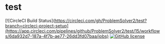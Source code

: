 # test

[![CircleCI Build Status](https://circleci.com/gh/ProblemSolver2/test?branch=circleci-project-setup](https://app.circleci.com/pipelines/github/ProblemSolver2/test/15/workflows/6da932d7-187a-4f7b-ae77-26dd3fd07baa/jobs)
[![GitHub license](https://img.shields.io/badge/license-MIT-blue.svg)](https://raw.githubusercontent.com/circleci/circleci-docs/master/LICENSE)


